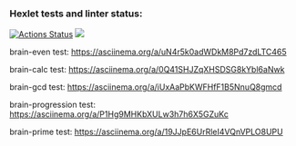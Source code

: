 ### Hexlet tests and linter status:
[![Actions Status](https://github.com/Demidb/python-project-49/actions/workflows/hexlet-check.yml/badge.svg)](https://github.com/Demidb/python-project-49/actions)
<a href="https://codeclimate.com/github/Demidb/python-project-49/maintainability"><img src="https://api.codeclimate.com/v1/badges/522cd74e06f4ba19bd53/maintainability" /></a> 

brain-even test:  https://asciinema.org/a/uN4r5k0adWDkM8Pd7zdLTC465

brain-calc test: https://asciinema.org/a/0Q41SHJZqXHSDSG8kYbl6aNwk

brain-gcd test: https://asciinema.org/a/iUxAaPbKWFHfF1B5NnuQ8gmcd

brain-progression test: https://asciinema.org/a/P1Hg9MHKbXULw3h7h6X5GZuKc

brain-prime test: https://asciinema.org/a/19JJpE6UrRleI4VQnVPLO8UPU